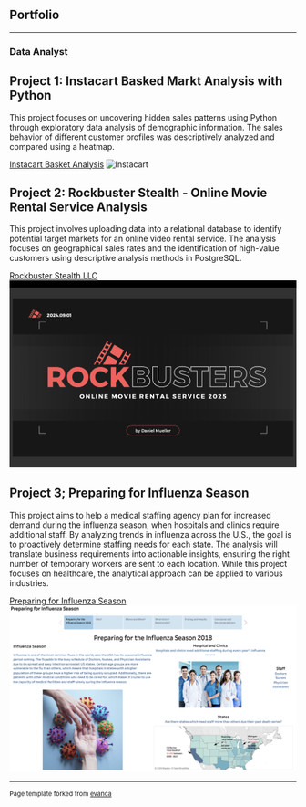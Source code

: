 ## Portfolio

---

### Data Analyst

## Project 1: Instacart Basked Markt Analysis with Python

This project focuses on uncovering hidden sales patterns using Python through exploratory data analysis of demographic information. The sales behavior of different customer profiles was descriptively analyzed and compared using a heatmap.

[Instacart Basket Analysis](https://github.com/DanielsData91/Instacart-Basket-Analysis)
![Instacart](https://brittainladd.com/wp-content/uploads/2023/09/Instacart-Logo-scaled.jpg)


## Project 2: Rockbuster Stealth - Online Movie Rental Service Analysis

This project involves uploading data into a relational database to identify potential target markets for an online video rental service. The analysis focuses on geographical sales rates and the identification of high-value customers using descriptive analysis methods in PostgreSQL.

[Rockbuster Stealth LLC]([pdf/Rockbuster.pdf](https://github.com/DanielsData91/Rockbuster-Stealth-Project))
<img src="images/Rockbuster_Project.png"/>

## Project 3; Preparing for Influenza Season

This project aims to help a medical staffing agency plan for increased demand during the influenza season, when hospitals and clinics require additional staff. By analyzing trends in influenza across the U.S., the goal is to proactively determine staffing needs for each state. The analysis will translate business requirements into actionable insights, ensuring the right number of temporary workers are sent to each location. While this project focuses on healthcare, the analytical approach can be applied to various industries.

[Preparing for Influenza Season](https://public.tableau.com/shared/YQ6WCNN4P?:display_count=n&:origin=viz_share_link/)
<img src="images/Influenza Season_Project.png"/>




---
<p style="font-size:11px">Page template forked from <a href="https://github.com/evanca/quick-portfolio">evanca</a></p>
<!-- Remove above link if you don't want to attibute -->
